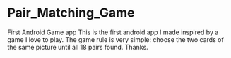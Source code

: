 # Pair_Matching_Game
First Android Game app
This is the first android app I made inspired by a game I love to play.
The game rule is very simple: choose the two cards of the same picture until all 18 pairs found.
Thanks.
